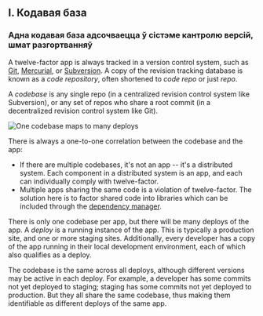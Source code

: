 ## I. Кодавая база
### Адна кодавая база адсочваецца ў сістэме кантролю версій, шмат разгортванняў

A twelve-factor app is always tracked in a version control system, such as [Git](http://git-scm.com/), [Mercurial](https://www.mercurial-scm.org/), or [Subversion](http://subversion.apache.org/).  A copy of the revision tracking database is known as a *code repository*, often shortened to *code repo* or just *repo*.

A *codebase* is any single repo (in a centralized revision control system like Subversion), or any set of repos who share a root commit (in a decentralized revision control system like Git).

![One codebase maps to many deploys](/images/codebase-deploys.png)

There is always a one-to-one correlation between the codebase and the app:

* If there are multiple codebases, it's not an app -- it's a distributed system.  Each component in a distributed system is an app, and each can individually comply with twelve-factor.
* Multiple apps sharing the same code is a violation of twelve-factor.  The solution here is to factor shared code into libraries which can be included through the [dependency manager](./dependencies).

There is only one codebase per app, but there will be many deploys of the app.  A *deploy* is a running instance of the app.  This is typically a production site, and one or more staging sites.  Additionally, every developer has a copy of the app running in their local development environment, each of which also qualifies as a deploy.

The codebase is the same across all deploys, although different versions may be active in each deploy.  For example, a developer has some commits not yet deployed to staging; staging has some commits not yet deployed to production.  But they all share the same codebase, thus making them identifiable as different deploys of the same app.

